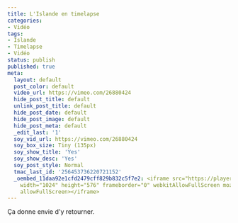 ```yaml
---
title: L'Islande en timelapse
categories:
- Vidéo
tags:
- Islande
- Timelapse
- Vidéo
status: publish
published: true
meta:
  layout: default
  post_color: default
  video_url: https://vimeo.com/26880424
  hide_post_title: default
  unlink_post_title: default
  hide_post_date: default
  hide_post_image: default
  hide_post_meta: default
  _edit_last: '1'
  soy_vid_url: https://vimeo.com/26880424
  soy_box_size: Tiny (135px)
  soy_show_title: 'Yes'
  soy_show_desc: 'Yes'
  soy_post_style: Normal
  tmac_last_id: '256453736220721152'
  _oembed_11daa92e1cfd2479cff829b832c5f7e2: <iframe src="https://player.vimeo.com/video/26880424"
    width="1024" height="576" frameborder="0" webkitAllowFullScreen mozallowfullscreen
    allowFullScreen></iframe>
---
```

Ça donne envie d'y retourner.
